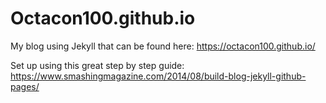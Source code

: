 # Octacon100.github.io
My blog using Jekyll that can be found here: https://octacon100.github.io/

Set up using this great step by step guide: https://www.smashingmagazine.com/2014/08/build-blog-jekyll-github-pages/
